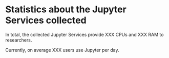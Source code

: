 
# Statistics about the Jupyter Services collected

In total, the collected Jupyter Services provide XXX CPUs and XXX RAM to researchers. 
 
Currently, on average XXX users use Jupyter per day.
